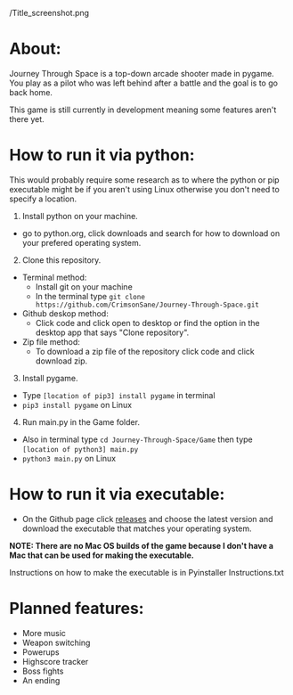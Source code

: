 /Title_screenshot.png

# About:
Journey Through Space is a top-down arcade shooter made in pygame.
You play as a pilot who was left behind after a battle and the goal is to go back home. 

This game is still currently in development meaning some features aren't there yet. 

# How to run it via python:
This would probably require some research as to where the python or pip executable might be if you aren't using Linux otherwise you don't need to specify a location.

1. Install python on your machine.
  - go to python.org, click downloads and search for how to download on your prefered operating system.
2. Clone this repository.
  - Terminal method:
    - Install git on your machine
    - In the terminal type `git clone https://github.com/CrimsonSane/Journey-Through-Space.git`
  - Github deskop method:
    - Click code and click open to desktop or find the option in the desktop app that says "Clone repository".
  - Zip file method:
    - To download a zip file of the repository click code and click download zip.
3. Install pygame. 
  - Type `[location of pip3] install pygame` in terminal
  - `pip3 install pygame` on Linux
4. Run main.py in the Game folder.
  - Also in terminal type `cd Journey-Through-Space/Game` then type `[location of python3] main.py`
  - `python3 main.py` on Linux

# How to run it via executable:
  - On the Github page click [releases](https://github.com/CrimsonSane/Journey-Through-Space/releases) and choose the latest version and download the executable that matches your operating system.

**NOTE: There are no Mac OS builds of the game because I don't have a Mac that can be used for making the executable.**

Instructions on how to make the executable is in Pyinstaller Instructions.txt

# Planned features:
  - More music
  - Weapon switching
  - Powerups
  - Highscore tracker
  - Boss fights
  - An ending
